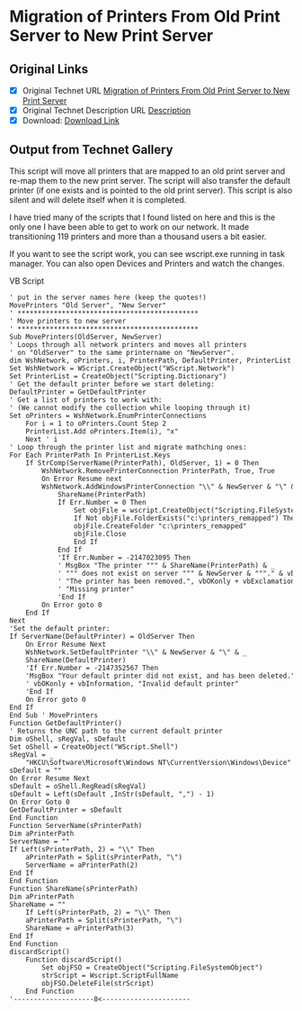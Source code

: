 # Migration of Printers From Old Print Server to New Print Server

## Original Links

- [x] Original Technet URL [Migration of Printers From Old Print Server to New Print Server](https://gallery.technet.microsoft.com/Migration-of-Printers-From-4231538a)
- [x] Original Technet Description URL [Description](https://gallery.technet.microsoft.com/Migration-of-Printers-From-4231538a/description)
- [x] Download: [Download Link](Download\PrinterMigration.vbs)

## Output from Technet Gallery

This script will move all printers that are mapped to an old print server and re-map them to the new print server. The script will also transfer the default printer (if one exists and is pointed to the old print server). This script is also silent and will  delete itself when it is completed.

I have tried many of the scripts that I found listed on here and this is the only one I have been able to get to work on our network. It made transitioning 119 printers and more than a thousand users a bit easier.

If you want to see the script work, you can see wscript.exe running in task manager. You can also open Devices and Printers and watch the changes.

VB Script

```
' put in the server names here (keep the quotes!)
MovePrinters "Old Server", "New Server"
' *********************************************
' Move printers to new server
' *********************************************
Sub MovePrinters(OldServer, NewServer)
' Loops through all network printers and moves all printers
' on "OldServer" to the same printername on "NewServer".
dim WshNetwork, oPrinters, i, PrinterPath, DefaultPrinter, PrinterList
Set WshNetwork = WScript.CreateObject("WScript.Network")
Set PrinterList = CreateObject("Scripting.Dictionary")
' Get the default printer before we start deleting:
DefaultPrinter = GetDefaultPrinter
' Get a list of printers to work with:
' (We cannot modify the collection while looping through it)
Set oPrinters = WshNetwork.EnumPrinterConnections
    For i = 1 to oPrinters.Count Step 2
    PrinterList.Add oPrinters.Item(i), "x"
    Next ' i
' Loop through the printer list and migrate mathching ones:
For Each PrinterPath In PrinterList.Keys
    If StrComp(ServerName(PrinterPath), OldServer, 1) = 0 Then
        WshNetwork.RemovePrinterConnection PrinterPath, True, True
        On Error Resume next
        WshNetwork.AddWindowsPrinterConnection "\\" & NewServer & "\" & _
            ShareName(PrinterPath)
            If Err.Number = 0 Then
                Set objFile = wscript.CreateObject("Scripting.FileSystemObject")
                If Not objFile.FolderExists("c:\printers_remapped") Then
                objFile.CreateFolder "c:\printers_remapped"
                objFile.Close
                End If
            End If
            'If Err.Number = -2147023095 Then
            ' MsgBox "The printer """ & ShareName(PrinterPath) & _
            ' """ does not exist on server """ & NewServer & """." & vbCrLf & _
            ' "The printer has been removed.", vbOKonly + vbExclamation, _
            ' "Missing printer"
            'End If
        On Error goto 0
    End If
Next
'Set the default printer:
If ServerName(DefaultPrinter) = OldServer Then
    On Error Resume Next
    WshNetwork.SetDefaultPrinter "\\" & NewServer & "\" & _
    ShareName(DefaultPrinter)
    'If Err.Number = -2147352567 Then
    'MsgBox "Your default printer did not exist, and has been deleted.", _
    ' vbOKonly + vbInformation, "Invalid default printer"
    'End If
    On Error goto 0
End If
End Sub ' MovePrinters
Function GetDefaultPrinter()
' Returns the UNC path to the current default printer
Dim oShell, sRegVal, sDefault
Set oShell = CreateObject("WScript.Shell")
sRegVal = _
    "HKCU\Software\Microsoft\Windows NT\CurrentVersion\Windows\Device"
sDefault = ""
On Error Resume Next
sDefault = oShell.RegRead(sRegVal)
sDefault = Left(sDefault ,InStr(sDefault, ",") - 1)
On Error Goto 0
GetDefaultPrinter = sDefault
End Function
Function ServerName(sPrinterPath)
Dim aPrinterPath
ServerName = ""
If Left(sPrinterPath, 2) = "\\" Then
    aPrinterPath = Split(sPrinterPath, "\")
    ServerName = aPrinterPath(2)
End If
End Function
Function ShareName(sPrinterPath)
Dim aPrinterPath
ShareName = ""
    If Left(sPrinterPath, 2) = "\\" Then
    aPrinterPath = Split(sPrinterPath, "\")
    ShareName = aPrinterPath(3)
End If
End Function
discardScript()
    Function discardScript()
        Set objFSO = CreateObject("Scripting.FileSystemObject")
        strScript = Wscript.ScriptFullName
        objFSO.DeleteFile(strScript)
    End Function
'--------------------8<----------------------
```

